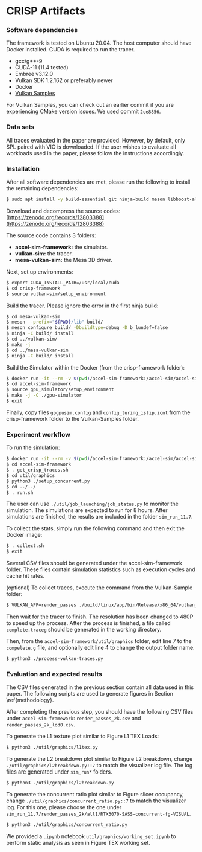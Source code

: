 # CRISP Artifacts

### Software dependencies

The framework is tested on Ubuntu 20.04. The host computer should have Docker installed. CUDA is required to run the tracer.

- gcc/g++-9
- CUDA-11 (11.4 tested)
- Embree v3.12.0
- Vulkan SDK 1.2.162 or preferably newer
- Docker
- [Vulkan Samples](https://github.com/KhronosGroup/Vulkan-Samples)

For Vulkan Samples, you can check out an earlier commit if you are experiencing CMake version issues. We used commit `2ce8856`.

### Data sets

All traces evaluated in the paper are provided. However, by default, only SPL paired with VIO is downloaded. If the user wishes to evaluate all workloads used in the paper, please follow the instructions accordingly.

### Installation

After all software dependencies are met, please run the following to install the remaining dependencies:

```bash
$ sudo apt install -y build-essential git ninja-build meson libboost-all-dev xutils-dev bison zlib1g-dev flex libglu1-mesa-dev libxi-dev libxmu-dev libdrm-dev llvm libelf-dev libwayland-dev wayland-protocols libwayland-egl-backend-dev libxcb-glx0-dev libxcb-shm0-dev libx11-xcb-dev libxcb-dri2-0-dev libxcb-dri3-dev libxcb-present-dev libxshmfence-dev libxxf86vm-dev libxrandr-dev libglm-dev libelf-dev
```

Download and decompress the source codes: [https://zenodo.org/records/12803388](https://zenodo.org/records/12803388)

The source code contains 3 folders:

- **accel-sim-framework:** the simulator.
- **vulkan-sim:** the tracer.
- **mesa-vulkan-sim:** the Mesa 3D driver.

Next, set up environments:

```bash
$ export CUDA_INSTALL_PATH=/usr/local/cuda
$ cd crisp-framework
$ source vulkan-sim/setup_environment
```

Build the tracer. Please ignore the error in the first ninja build:

```bash
$ cd mesa-vulkan-sim
$ meson --prefix="${PWD}/lib" build/
$ meson configure build/ -Dbuildtype=debug -D b_lundef=false
$ ninja -C build/ install
$ cd ../vulkan-sim/
$ make -j
$ cd ../mesa-vulkan-sim
$ ninja -C build/ install
```

Build the Simulator within the Docker (from the crisp-framework folder):

```bash
$ docker run -it --rm -v $(pwd)/accel-sim-framework:/accel-sim/accel-sim-framework tgrogers/accel-sim_regress:Ubuntu-22.04-cuda-11.7
$ cd accel-sim-framework
$ source gpu_simulator/setup_environment
$ make -j -C ./gpu-simulator
$ exit
```

Finally, copy files `gpgpusim.config` and `config_turing_islip.icnt` from the crisp-framework folder to the Vulkan-Samples folder.

### Experiment workflow

To run the simulation:

```bash
$ docker run -it --rm -v $(pwd)/accel-sim-framework:/accel-sim/accel-sim-framework tgrogers/accel-sim_regress:Ubuntu-22.04-cuda-11.7
$ cd accel-sim-framework
$ . get_crisp_traces.sh
$ cd util/graphics
$ python3 ./setup_concurrent.py
$ cd ../../
$ . run.sh
```

The user can use `./util/job_launching/job_status.py` to monitor the simulation. The simulations are expected to run for 8 hours. After simulations are finished, the results are included in the folder `sim_run_11.7`.

To collect the stats, simply run the following command and then exit the Docker image:

```bash
$ . collect.sh
$ exit
```

Several CSV files should be generated under the accel-sim-framework folder. These files contain simulation statistics such as execution cycles and cache hit rates.

(optional) To collect traces, execute the command from the Vulkan-Sample folder:

```bash
$ VULKAN_APP=render_passes ./build/linux/app/bin/Release/x86_64/vulkan_samples sample render_passes
```

Then wait for the tracer to finish. The resolution has been changed to 480P to speed up the process. After the process is finished, a file called `complete.traceg` should be generated in the working directory.

Then, from the `accel-sim-framework/util/graphics` folder, edit line 7 to the `compelete.g` file, and optionally edit line 4 to change the output folder name.

```bash
$ python3 ./process-vulkan-traces.py
```

### Evaluation and expected results

The CSV files generated in the previous section contain all data used in this paper. The following scripts are used to generate figures in Section \ref{methodology}.

After completing the previous step, you should have the following CSV files under `accel-sim-framework`: `render_passes_2k.csv` and `render_passes_2k_lod0.csv`.

To generate the L1 texture plot similar to Figure L1 TEX Loads:

```bash
$ python3 ./util/graphics/l1tex.py
```

To generate the L2 breakdown plot similar to Figure L2 breakdown, change `./util/graphics/l2breakdown.py::7` to match the visualizer log file. The log files are generated under `sim_run*` folders.

```bash
$ python3 ./util/graphics/l2breakdown.py
```

To generate the concurrent ratio plot similar to Figure slicer occupancy, change `./util/graphics/concurrent_ratio.py::7` to match the visualizer log. For this one, please choose the one under `sim_run_11.7/render_passes_2k/all1/RTX3070-SASS-concurrent-fg-VISUAL`.

```bash
$ python3 ./util/graphics/concurrent_ratio.py
```

We provided a `.ipynb` notebook `util/graphics/working_set.ipynb` to perform static analysis as seen in Figure TEX working set.
